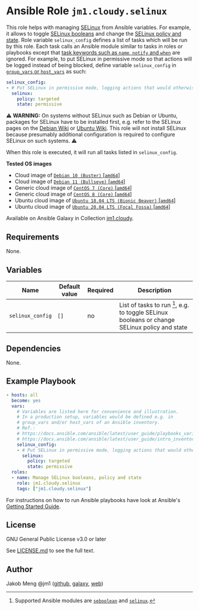 # Ansible Role `jm1.cloudy.selinux`

This role helps with managing [SELinux][what-is-selinux] from Ansible variables. For example, it allows to toggle
[SELinux booleans][selinux-booleans] and change the [SELinux policy and state][selinux-howto]. Role variable
`selinux_config` defines a list of tasks which will be run by this role. Each task calls an Ansible module similar to
tasks in roles or playbooks except that [task keywords such as `name`, `notify` and `when`][playbooks-keywords] are
ignored. For example, to put SELinux in permissive mode so that actions will be logged instead of being blocked, define
variable `selinux_config` in [`group_vars` or `host_vars`][ansible-inventory] as such:

```yml
selinux_config:
- # Put SELinux in permissive mode, logging actions that would otherwise be blocked
  selinux:
    policy: targeted
    state: permissive
```

:warning: **WARNING:**
On systems without SELinux such as Debian or Ubuntu, packages for SELinux have to be installed first, e.g. refer to the
SELinux pages on the [Debian Wiki][debian-wiki-selinux] or [Ubuntu Wiki][ubuntu-wiki-selinux]. This role will not
install SELinux because presumably additional configuration is required to configure SELinux on such systems.
:warning:

When this role is executed, it will run all tasks listed in `selinux_config`.

[ansible-inventory]: https://docs.ansible.com/ansible/latest/user_guide/intro_inventory.html
[debian-wiki-selinux]: https://wiki.debian.org/SELinux
[playbooks-keywords]: https://docs.ansible.com/ansible/latest/reference_appendices/playbooks_keywords.html
[selinux-booleans]: https://www.redhat.com/sysadmin/selinux-policies-booleans
[selinux-howto]: https://wiki.centos.org/HowTos/SELinux
[ubuntu-wiki-selinux]: https://wiki.ubuntu.com/SELinux
[what-is-selinux]: https://www.redhat.com/en/topics/linux/what-is-selinux

**Tested OS images**
- Cloud image of [`Debian 10 (Buster)` \[`amd64`\]](https://cdimage.debian.org/cdimage/openstack/current/)
- Cloud image of [`Debian 11 (Bullseye)` \[`amd64`\]](https://cdimage.debian.org/images/cloud/bullseye/latest/)
- Generic cloud image of [`CentOS 7 (Core)` \[`amd64`\]](https://cloud.centos.org/centos/7/images/)
- Generic cloud image of [`CentOS 8 (Core)` \[`amd64`\]](https://cloud.centos.org/centos/8/x86_64/images/)
- Ubuntu cloud image of [`Ubuntu 18.04 LTS (Bionic Beaver)` \[`amd64`\]](https://cloud-images.ubuntu.com/bionic/current/)
- Ubuntu cloud image of [`Ubuntu 20.04 LTS (Focal Fossa)` \[`amd64`\]](https://cloud-images.ubuntu.com/focal/)

Available on Ansible Galaxy in Collection [jm1.cloudy](https://galaxy.ansible.com/jm1/cloudy).

## Requirements

None.

## Variables

| Name             | Default value | Required | Description |
| ---------------- | ------------- | -------- | ----------- |
| `selinux_config` | `[]`          | no       | List of tasks to run [^supported-modules], e.g. to toggle SELinux booleans or change SELinux policy and state |

[^supported-modules]: Supported Ansible modules are [`seboolean`][ansible-module-seboolean] and [`selinux`][
ansible-module-selinux].

[ansible-module-seboolean]: https://docs.ansible.com/ansible/latest/collections/ansible/posix/seboolean_module.html
[ansible-module-selinux]: https://docs.ansible.com/ansible/latest/collections/ansible/posix/selinux_module.html

## Dependencies

None.

## Example Playbook

```yml
- hosts: all
  become: yes
  vars:
    # Variables are listed here for convenience and illustration.
    # In a production setup, variables would be defined e.g. in
    # group_vars and/or host_vars of an Ansible inventory.
    # Ref.:
    # https://docs.ansible.com/ansible/latest/user_guide/playbooks_variables.html
    # https://docs.ansible.com/ansible/latest/user_guide/intro_inventory.html
    selinux_config:
    - # Put SELinux in permissive mode, logging actions that would otherwise be blocked
      selinux:
        policy: targeted
        state: permissive
  roles:
  - name: Manage SELinux booleans, policy and state
    role: jm1.cloudy.selinux
    tags: ["jm1.cloudy.selinux"]
```

For instructions on how to run Ansible playbooks have look at Ansible's
[Getting Started Guide](https://docs.ansible.com/ansible/latest/network/getting_started/first_playbook.html).

## License

GNU General Public License v3.0 or later

See [LICENSE.md](../../LICENSE.md) to see the full text.

## Author

Jakob Meng
@jm1 ([github](https://github.com/jm1), [galaxy](https://galaxy.ansible.com/jm1), [web](http://www.jakobmeng.de))
